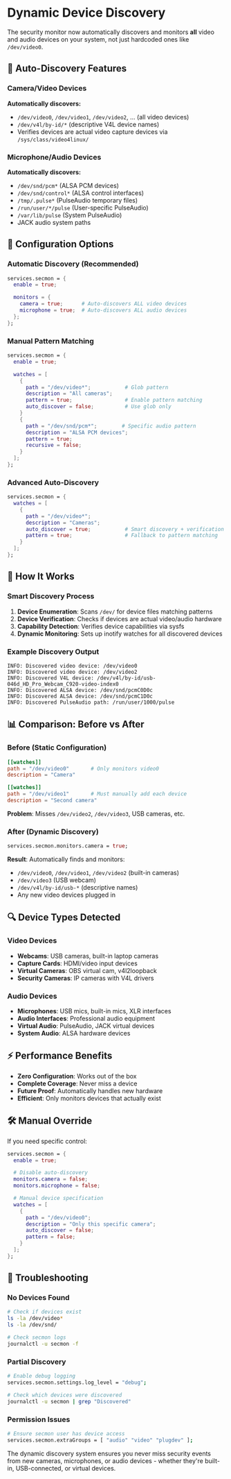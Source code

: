 # Dynamic Device Discovery

The security monitor now automatically discovers and monitors **all** video and audio devices on your system, not just hardcoded ones like `/dev/video0`.

## 🎯 Auto-Discovery Features

### Camera/Video Devices
**Automatically discovers:**
- `/dev/video0`, `/dev/video1`, `/dev/video2`, ... (all video devices)
- `/dev/v4l/by-id/*` (descriptive V4L device names)
- Verifies devices are actual video capture devices via `/sys/class/video4linux/`

### Microphone/Audio Devices
**Automatically discovers:**
- `/dev/snd/pcm*` (ALSA PCM devices)
- `/dev/snd/control*` (ALSA control interfaces)
- `/tmp/.pulse*` (PulseAudio temporary files)
- `/run/user/*/pulse` (User-specific PulseAudio)
- `/var/lib/pulse` (System PulseAudio)
- JACK audio system paths

## 🔧 Configuration Options

### Automatic Discovery (Recommended)
```nix
services.secmon = {
  enable = true;

  monitors = {
    camera = true;      # Auto-discovers ALL video devices
    microphone = true;  # Auto-discovers ALL audio devices
  };
};
```

### Manual Pattern Matching
```nix
services.secmon = {
  enable = true;

  watches = [
    {
      path = "/dev/video*";           # Glob pattern
      description = "All cameras";
      pattern = true;                 # Enable pattern matching
      auto_discover = false;          # Use glob only
    }
    {
      path = "/dev/snd/pcm*";        # Specific audio pattern
      description = "ALSA PCM devices";
      pattern = true;
      recursive = false;
    }
  ];
};
```

### Advanced Auto-Discovery
```nix
services.secmon = {
  watches = [
    {
      path = "/dev/video*";
      description = "Cameras";
      auto_discover = true;           # Smart discovery + verification
      pattern = true;                 # Fallback to pattern matching
    }
  ];
};
```

## 🚀 How It Works

### Smart Discovery Process
1. **Device Enumeration**: Scans `/dev/` for device files matching patterns
2. **Device Verification**: Checks if devices are actual video/audio hardware
3. **Capability Detection**: Verifies device capabilities via sysfs
4. **Dynamic Monitoring**: Sets up inotify watches for all discovered devices

### Example Discovery Output
```
INFO: Discovered video device: /dev/video0
INFO: Discovered video device: /dev/video2
INFO: Discovered V4L device: /dev/v4l/by-id/usb-046d_HD_Pro_Webcam_C920-video-index0
INFO: Discovered ALSA device: /dev/snd/pcmC0D0c
INFO: Discovered ALSA device: /dev/snd/pcmC1D0c
INFO: Discovered PulseAudio path: /run/user/1000/pulse
```

## 📊 Comparison: Before vs After

### Before (Static Configuration)
```toml
[[watches]]
path = "/dev/video0"       # Only monitors video0
description = "Camera"

[[watches]]
path = "/dev/video1"       # Must manually add each device
description = "Second camera"
```
**Problem**: Misses `/dev/video2`, `/dev/video3`, USB cameras, etc.

### After (Dynamic Discovery)
```nix
services.secmon.monitors.camera = true;
```
**Result**: Automatically finds and monitors:
- `/dev/video0`, `/dev/video1`, `/dev/video2` (built-in cameras)
- `/dev/video3` (USB webcam)
- `/dev/v4l/by-id/usb-*` (descriptive names)
- Any new video devices plugged in

## 🔍 Device Types Detected

### Video Devices
- **Webcams**: USB cameras, built-in laptop cameras
- **Capture Cards**: HDMI/video input devices
- **Virtual Cameras**: OBS virtual cam, v4l2loopback
- **Security Cameras**: IP cameras with V4L drivers

### Audio Devices
- **Microphones**: USB mics, built-in mics, XLR interfaces
- **Audio Interfaces**: Professional audio equipment
- **Virtual Audio**: PulseAudio, JACK virtual devices
- **System Audio**: ALSA hardware devices

## ⚡ Performance Benefits

- **Zero Configuration**: Works out of the box
- **Complete Coverage**: Never miss a device
- **Future Proof**: Automatically handles new hardware
- **Efficient**: Only monitors devices that actually exist

## 🛠️ Manual Override

If you need specific control:

```nix
services.secmon = {
  enable = true;

  # Disable auto-discovery
  monitors.camera = false;
  monitors.microphone = false;

  # Manual device specification
  watches = [
    {
      path = "/dev/video0";
      description = "Only this specific camera";
      auto_discover = false;
      pattern = false;
    }
  ];
};
```

## 🔧 Troubleshooting

### No Devices Found
```bash
# Check if devices exist
ls -la /dev/video*
ls -la /dev/snd/

# Check secmon logs
journalctl -u secmon -f
```

### Partial Discovery
```bash
# Enable debug logging
services.secmon.settings.log_level = "debug";

# Check which devices were discovered
journalctl -u secmon | grep "Discovered"
```

### Permission Issues
```bash
# Ensure secmon user has device access
services.secmon.extraGroups = [ "audio" "video" "plugdev" ];
```

The dynamic discovery system ensures you never miss security events from new cameras, microphones, or audio devices - whether they're built-in, USB-connected, or virtual devices.
